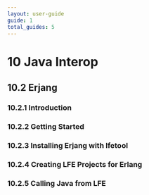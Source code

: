 ```yaml
---
layout: user-guide
guide: 1
total_guides: 5
---
```

# 10 Java Interop

## 10.2 Erjang

### 10.2.1 Introduction

### 10.2.2 Getting Started

### 10.2.3 Installing Erjang with lfetool

### 10.2.4 Creating LFE Projects for Erlang

### 10.2.5 Calling Java from LFE
